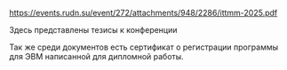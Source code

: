 https://events.rudn.su/event/272/attachments/948/2286/ittmm-2025.pdf

Здесь представлены тезисы к конференции

Так же среди документов есть сертификат о регистрации программы для ЭВМ написанной для дипломной работы.
